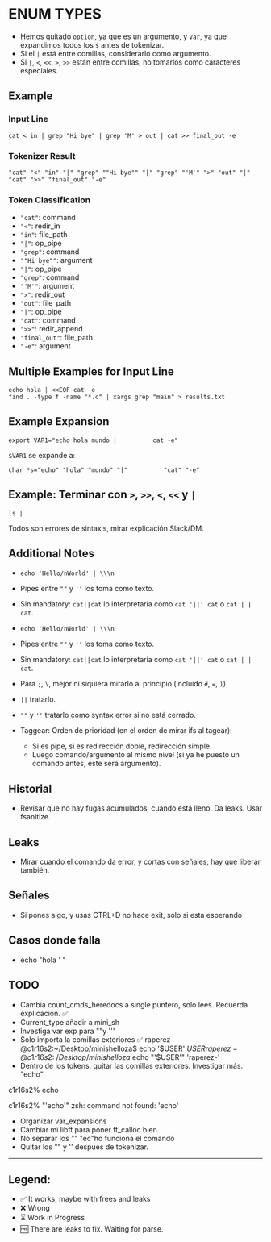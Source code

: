 # ENUM TYPES

- Hemos quitado `option`, ya que es un argumento, y `Var`, ya que expandimos todos los `$` antes de tokenizar.
- Si el `|` está entre comillas, considerarlo como argumento.
- Si `|`, `<`, `<<`, `>`, `>>` están entre comillas, no tomarlos como caracteres especiales.

## Example

### Input Line
```
cat < in | grep "Hi bye" | grep 'M' > out | cat >> final_out -e
```

### Tokenizer Result
```
"cat" "<" "in" "|" "grep" ""Hi bye"" "|" "grep" "'M'" ">" "out" "|" "cat" ">>" "final_out" "-e"
```

### Token Classification
- `"cat"`: command
- `"<"`: redir_in
- `"in"`: file_path
- `"|"`: op_pipe
- `"grep"`: command
- `""Hi bye""`: argument
- `"|"`: op_pipe
- `"grep"`: command
- `"'M'"`: argument
- `">"`: redir_out
- `"out"`: file_path
- `"|"`: op_pipe
- `"cat"`: command
- `">>"`: redir_append
- `"final_out"`: file_path
- `"-e"`: argument

## Multiple Examples for Input Line
```
echo hola | <<EOF cat -e
find . -type f -name "*.c" | xargs grep "main" > results.txt
```

## Example Expansion
```
export VAR1="echo hola mundo |          cat -e"
```
`$VAR1` se expande a:
```
char *s="echo" "hola" "mundo" "|"          "cat" "-e"
```

## Example: Terminar con `>`, `>>`, `<`, `<<` y `|`
```
ls |
```
Todos son errores de sintaxis, mirar explicación Slack/DM.

## Additional Notes
- `echo 'Hello/nWorld' | \\\n`
- Pipes entre `""` y `''` los toma como texto.
- Sin mandatory: `cat||cat` lo interpretaría como `cat '||' cat` o `cat | | cat`.

- `echo 'Hello/nWorld' | \\\n`
- Pipes entre `""` y `''` los toma como texto.
- Sin mandatory: `cat||cat` lo interpretaría como `cat '||' cat` o `cat | | cat`.

- Para `;`, `\`, mejor ni siquiera mirarlo al principio (incluido `#`, `=`, `)`).
- `||` tratarlo.
- `""` y `''` tratarlo como syntax error si no está cerrado.

- Taggear: Orden de prioridad (en el orden de mirar ifs al tagear):
  - Si es pipe, si es redirección doble, redirección simple.
  - Luego comando/argumento al mismo nivel (si ya he puesto un comando antes, este será argumento).


## Historial
- Revisar que no hay fugas acumulados, cuando está lleno. Da leaks. Usar fsanitize. 

## Leaks
- Mirar cuando el comando da error, y cortas con señales, hay que liberar también. 

## Señales
- Si pones algo, y usas CTRL+D no hace exit, solo si esta esperando

## Casos donde falla
- echo "hola '  "

## TODO
- Cambia count_cmds_heredocs a single puntero, solo lees. Recuerda explicación. ✅
- Current_type añadir a mini_sh
- Investiga var exp para ""y '''
- Solo importa la comillas exteriores ✅
raperez-@c1r16s2:~/Desktop/minishelloza$ echo '$USER'
$USER
raperez-@c1r16s2:~/Desktop/minishelloza$ echo "'$USER'"
'raperez-'
- Dentro de los tokens, quitar las comillas exteriores. Investigar más. 
"echo"     

c1r16s2% echo

c1r16s2% "'echo'"
zsh: command not found: 'echo'
- Organizar var_expansions
- Cambiar mi libft para poner ft_calloc bien. 
- No separar los ""
"ec"ho funciona el comando
- Quitar los "" y '' despues de tokenizar. 

---

## Legend:
- ✅ It works, maybe with frees and leaks
- ❌ Wrong
- ⌛ Work in Progress
- 🆓 There are leaks to fix. Waiting for parse.
